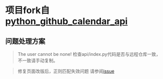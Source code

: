 # 项目fork自[python_github_calendar_api](https://github.com/Zfour/python_github_calendar_api/)
## 问题处理方案
> The user cannot be none!
检查api/index.py代码是否与远程仓库一致，不一致请手动复制。

> 修复页面改版后，正则匹配失效问题
请参阅[issue](https://github.com/Zfour/python_github_calendar_api/pull/5)
